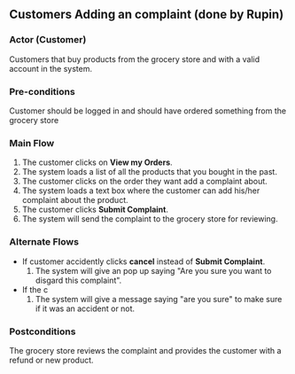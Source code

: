 ## Customers Adding an complaint (done by Rupin)

### Actor (Customer)
Customers that buy products from the grocery store and with a valid account in the system.

### Pre-conditions
Customer should be logged in and should have ordered something from the grocery store

### Main Flow
1. The customer clicks on **View my Orders**.
2. The system loads a list of all the products that you bought in the past.
3. The customer clicks on the order they want add a complaint about.
4. The system loads a text box where the customer can add his/her complaint about the product.
5. The customer clicks **Submit Complaint**.
6. The system will send the complaint to the grocery store for reviewing.

### Alternate Flows
- If customer accidently clicks **cancel** instead of **Submit Complaint**.
  1. The system will give an pop up saying "Are you sure you want to disgard this complaint".
- If the c
  1. The system will give a message saying "are you sure" to make sure if it was an accident or not.

### Postconditions
The grocery store reviews the complaint and provides the customer with a refund or new product.

